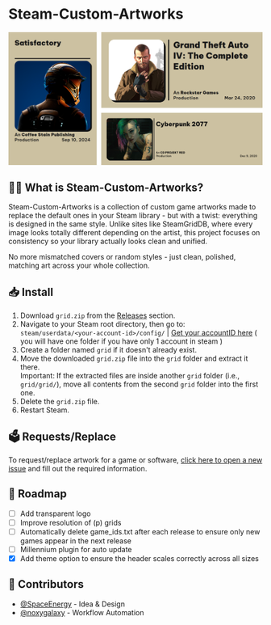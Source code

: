 # Steam-Custom-Artworks

![Banner](/.github/assets/banner.png)

## 🤷‍♂️ What is Steam-Custom-Artworks?
Steam-Custom-Artworks is a collection of custom game artworks made to replace the default ones in your Steam library - but with a twist: everything is designed in the same style.
Unlike sites like SteamGridDB, where every image looks totally different depending on the artist, this project focuses on consistency so your library actually looks clean and unified.

No more mismatched covers or random styles - just clean, polished, matching art across your whole collection.

## 📥️ Install
1. Download `grid.zip` from the [Releases](https://github.com/SpaceTheme/Steam-Custom-Artworks/releases) section.
1. Navigate to your Steam root directory, then go to: `steam/userdata/<your-account-id>/config/` | [Get your accountID here](https://noxy.netlify.app/tools/fetchsteam) ( you will have one folder if you have only 1 account in steam )
1. Create a folder named `grid` if it doesn't already exist.
1. Move the downloaded `grid.zip` file into the `grid` folder and extract it there.<br>
Important: If the extracted files are inside another `grid` folder (i.e., `grid/grid/`), move all contents from the second `grid` folder into the first one.
1. Delete the `grid.zip` file.
1. Restart Steam.

## 🗳️ Requests/Replace
To request/replace artwork for a game or software, [click here to open a new issue](https://github.com/SpaceTheme/Steam-Custom-Artworks/issues/new?template=ARTWORK.yml) and fill out the required information.

## 🎯 Roadmap
- [ ] Add transparent logo
- [ ] Improve resolution of (p) grids
- [ ] Automatically delete game_ids.txt after each release to ensure only new games appear in the next release
- [ ] Millennium plugin for auto update
- [x] Add theme option to ensure the header scales correctly across all sizes

## 🙌 Contributors
- [@SpaceEnergy](https://github.com/SpaceEnergy) - Idea & Design  
- [@noxygalaxy](https://github.com/noxygalaxy) - Workflow Automation
